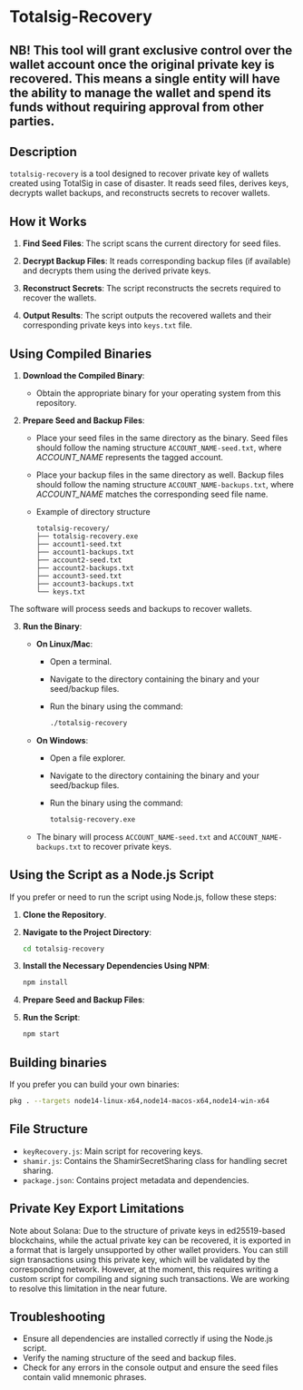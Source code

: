 # Totalsig-Recovery

## NB! This tool will grant exclusive control over the wallet account once the original private key is recovered. This means a single entity will have the ability to manage the wallet and spend its funds without requiring approval from other parties.

## Description

`totalsig-recovery` is a tool designed to recover private key of wallets created using TotalSig in case of disaster. It reads seed files, derives keys, decrypts wallet backups, and reconstructs secrets to recover wallets.

## How it Works

1. **Find Seed Files**: The script scans the current directory for seed files.

2. **Decrypt Backup Files**: It reads corresponding backup files (if available) and decrypts them using the derived private keys.

3. **Reconstruct Secrets**: The script reconstructs the secrets required to recover the wallets.

4. **Output Results**: The script outputs the recovered wallets and their corresponding private keys into `keys.txt` file.

## Using Compiled Binaries

1. **Download the Compiled Binary**:
    - Obtain the appropriate binary for your operating system from this repository.

2. **Prepare Seed and Backup Files**:
    - Place your seed files in the same directory as the binary. Seed files should follow the naming structure `ACCOUNT_NAME-seed.txt`, where _ACCOUNT_NAME_ represents the tagged account.
    - Place your backup files in the same directory as well. Backup files should follow the naming structure `ACCOUNT_NAME-backups.txt`, where _ACCOUNT_NAME_ matches the corresponding seed file name.
    - Example of directory structure

        ```
        totalsig-recovery/
        ├── totalsig-recovery.exe
        ├── account1-seed.txt
        ├── account1-backups.txt
        ├── account2-seed.txt
        ├── account2-backups.txt
        ├── account3-seed.txt
        ├── account3-backups.txt
        └── keys.txt
        ```

The software will process seeds and backups to recover wallets.

3. **Run the Binary**:
    - **On Linux/Mac**:
        - Open a terminal.
        - Navigate to the directory containing the binary and your seed/backup files.
        - Run the binary using the command:

            ```sh
            ./totalsig-recovery
            ```

    - **On Windows**:
        - Open a file explorer.
        - Navigate to the directory containing the binary and your seed/backup files.
        - Run the binary using the command:

            ```sh
            totalsig-recovery.exe
            ```

    - The binary will process `ACCOUNT_NAME-seed.txt` and `ACCOUNT_NAME-backups.txt` to recover private keys.

## Using the Script as a Node.js Script

If you prefer or need to run the script using Node.js, follow these steps:

1. **Clone the Repository**.

2. **Navigate to the Project Directory**:

    ```sh
    cd totalsig-recovery
    ```

3. **Install the Necessary Dependencies Using NPM**:

    ```sh
    npm install
    ```

4. **Prepare Seed and Backup Files**:

5. **Run the Script**:

    ```sh
    npm start
    ```

## Building binaries

If you prefer you can build your own binaries:

```sh
pkg . --targets node14-linux-x64,node14-macos-x64,node14-win-x64
```

## File Structure

- `keyRecovery.js`: Main script for recovering keys.
- `shamir.js`: Contains the ShamirSecretSharing class for handling secret sharing.
- `package.json`: Contains project metadata and dependencies.

## Private Key Export Limitations

Note about Solana:
Due to the structure of private keys in ed25519-based blockchains, while the actual private key can be recovered, it is exported in a format that is largely unsupported by other wallet providers. You can still sign transactions using this private key, which will be validated by the corresponding network. However, at the moment, this requires writing a custom script for compiling and signing such transactions. We are working to resolve this limitation in the near future.

## Troubleshooting

- Ensure all dependencies are installed correctly if using the Node.js script.
- Verify the naming structure of the seed and backup files.
- Check for any errors in the console output and ensure the seed files contain valid mnemonic phrases.
